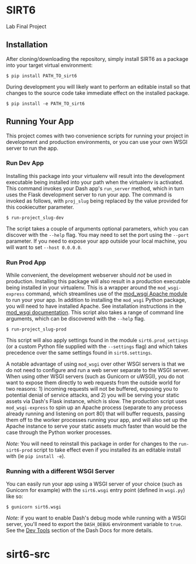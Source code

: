 # SIRT6

Lab Final Project


## Installation

After cloning/downloading the repository, simply install SIRT6 as a package into your target virtual environment:

    $ pip install PATH_TO_sirt6

During development you will likely want to perform an editable install so that
changes to the source code take immediate effect on the installed package.

    $ pip install -e PATH_TO_sirt6


## Running Your App

This project comes with two convenience scripts for running your project in
development and production environments, or you can use your own WSGI server to
run the app.


### Run Dev App 

Installing this package into your virtualenv will result into the development
executable being installed into your path when the virtualenv is activated. This
command invokes your Dash app's `run_server` method, which in turn uses the
Flask development server to run your app. The command is invoked as follows,
with `proj_slug` being replaced by the value provided for this cookiecutter
parameter.

    $ run-project_slug-dev

The script takes a couple of arguments optional parameters, which you can
discover with the `--help` flag. You may need to set the port using the `--port`
parameter. If you need to expose your app outside your local machine, you will
want to set `--host 0.0.0.0`.


### Run Prod App

While convenient, the development webserver should *not* be used in
production. Installing this package will also result in a production executable
being installed in your virtualenv. This is a wrapper around the
`mod_wsgi-express` command, which streamlines use of the [mod_wsgi Apache
module](https://pypi.org/project/mod_wsgi/) to run your your app. In addition to
installing the `mod_wsgi` Python package, you will need to have installed
Apache. See installation instructions in the [mod_wsgi
documentation](https://pypi.org/project/mod_wsgi/). This script also takes a
range of command line arguments, which can be discovered with the `--help` flag.

    $ run-project_slug-prod
    
This script will also apply settings found in the module `sirt6.prod_settings` (or a custom Python file supplied
with the `--settings` flag) and which takes precedence over the same settings
found in `sirt6.settings`.

A notable advantage of using `mod_wsgi` over other WSGI servers is that we do
not need to configure and run a web server separate to the WSGI server. When
using other WSGI servers (such as Gunicorn or uWSGI), you do not want to expose
them directly to web requests from the outside world for two reasons: 1)
incoming requests will not be buffered, exposing you to potential denial of
service attacks, and 2) you will be serving your static assets via Dash's Flask
instance, which is slow. The production script uses `mod_wsgi-express` to spin
up an Apache process (separate to any process already running and listening on
port 80) that will buffer requests, passing them off to the worker processes
running your app, and will also set up the Apache instance to serve your static
assets much faster than would be the case through the Python worker processes.

_Note:_ You will need to reinstall this package in order for changes to the
`run-sirt6-prod` script to take effect even if you
installed its an editable install with (ie `pip install -e`).


### Running with a different WSGI Server

You can easily run your app using a WSGI server of your choice (such as Gunicorn
for example) with the `sirt6.wsgi` entry point
(defined in `wsgi.py`) like so:

    $ gunicorn sirt6.wsgi

_Note:_ if you want to enable Dash's debug mode while running with a WSGI server,
you'll need to export the `DASH_DEBUG` environment variable to `true`. See the
[Dev Tools](https://dash.plot.ly/devtools) section of the Dash Docs for more
details.
# sirt6-src
